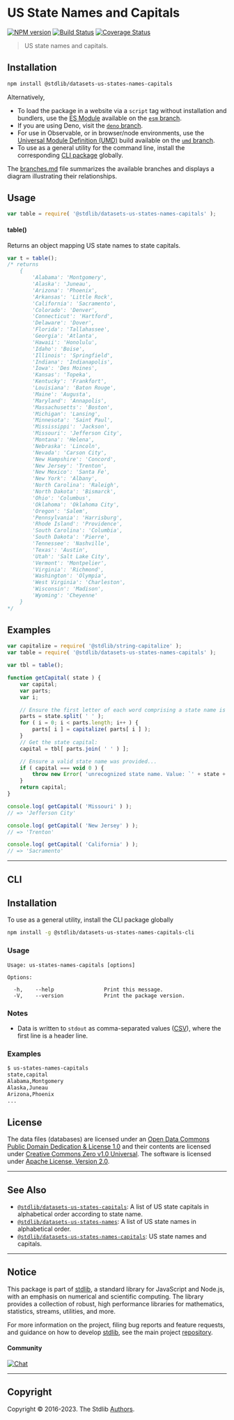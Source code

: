 <!--

@license Apache-2.0

Copyright (c) 2018 The Stdlib Authors.

Licensed under the Apache License, Version 2.0 (the "License");
you may not use this file except in compliance with the License.
You may obtain a copy of the License at

   http://www.apache.org/licenses/LICENSE-2.0

Unless required by applicable law or agreed to in writing, software
distributed under the License is distributed on an "AS IS" BASIS,
WITHOUT WARRANTIES OR CONDITIONS OF ANY KIND, either express or implied.
See the License for the specific language governing permissions and
limitations under the License.

-->

# US State Names and Capitals

[![NPM version][npm-image]][npm-url] [![Build Status][test-image]][test-url] [![Coverage Status][coverage-image]][coverage-url] <!-- [![dependencies][dependencies-image]][dependencies-url] -->

> US state names and capitals.

<section class="installation">

## Installation

```bash
npm install @stdlib/datasets-us-states-names-capitals
```

Alternatively,

-   To load the package in a website via a `script` tag without installation and bundlers, use the [ES Module][es-module] available on the [`esm` branch][esm-url].
-   If you are using Deno, visit the [`deno` branch][deno-url].
-   For use in Observable, or in browser/node environments, use the [Universal Module Definition (UMD)][umd] build available on the [`umd` branch][umd-url].
-   To use as a general utility for the command line, install the corresponding [CLI package][cli-section] globally.

The [branches.md][branches-url] file summarizes the available branches and displays a diagram illustrating their relationships.

</section>

<section class="usage">

## Usage

```javascript
var table = require( '@stdlib/datasets-us-states-names-capitals' );
```

#### table()

Returns an object mapping US state names to state capitals.

```javascript
var t = table();
/* returns
    {
        'Alabama': 'Montgomery',
        'Alaska': 'Juneau',
        'Arizona': 'Phoenix',
        'Arkansas': 'Little Rock',
        'California': 'Sacramento',
        'Colorado': 'Denver',
        'Connecticut': 'Hartford',
        'Delaware': 'Dover',
        'Florida': 'Tallahassee',
        'Georgia': 'Atlanta',
        'Hawaii': 'Honolulu',
        'Idaho': 'Boise',
        'Illinois': 'Springfield',
        'Indiana': 'Indianapolis',
        'Iowa': 'Des Moines',
        'Kansas': 'Topeka',
        'Kentucky': 'Frankfort',
        'Louisiana': 'Baton Rouge',
        'Maine': 'Augusta',
        'Maryland': 'Annapolis',
        'Massachusetts': 'Boston',
        'Michigan': 'Lansing',
        'Minnesota': 'Saint Paul',
        'Mississippi': 'Jackson',
        'Missouri': 'Jefferson City',
        'Montana': 'Helena',
        'Nebraska': 'Lincoln',
        'Nevada': 'Carson City',
        'New Hampshire': 'Concord',
        'New Jersey': 'Trenton',
        'New Mexico': 'Santa Fe',
        'New York': 'Albany',
        'North Carolina': 'Raleigh',
        'North Dakota': 'Bismarck',
        'Ohio': 'Columbus',
        'Oklahoma': 'Oklahoma City',
        'Oregon': 'Salem',
        'Pennsylvania': 'Harrisburg',
        'Rhode Island': 'Providence',
        'South Carolina': 'Columbia',
        'South Dakota': 'Pierre',
        'Tennessee': 'Nashville',
        'Texas': 'Austin',
        'Utah': 'Salt Lake City',
        'Vermont': 'Montpelier',
        'Virginia': 'Richmond',
        'Washington': 'Olympia',
        'West Virginia': 'Charleston',
        'Wisconsin': 'Madison',
        'Wyoming': 'Cheyenne'
    }
*/
```

</section>

<!-- /.usage -->

<section class="examples">

## Examples

<!-- eslint no-undef: "error" -->

```javascript
var capitalize = require( '@stdlib/string-capitalize' );
var table = require( '@stdlib/datasets-us-states-names-capitals' );

var tbl = table();

function getCapital( state ) {
    var capital;
    var parts;
    var i;

    // Ensure the first letter of each word comprising a state name is capitalized...
    parts = state.split( ' ' );
    for ( i = 0; i < parts.length; i++ ) {
        parts[ i ] = capitalize( parts[ i ] );
    }
    // Get the state capital:
    capital = tbl[ parts.join( ' ' ) ];

    // Ensure a valid state name was provided...
    if ( capital === void 0 ) {
        throw new Error( 'unrecognized state name. Value: `' + state + '`.' );
    }
    return capital;
}

console.log( getCapital( 'Missouri' ) );
// => 'Jefferson City'

console.log( getCapital( 'New Jersey' ) );
// => 'Trenton'

console.log( getCapital( 'California' ) );
// => 'Sacramento'
```

</section>

<!-- /.examples -->

* * *

<section class="cli">

## CLI

<section class="installation">

## Installation

To use as a general utility, install the CLI package globally

```bash
npm install -g @stdlib/datasets-us-states-names-capitals-cli
```

</section>

<!-- CLI usage documentation. -->

<section class="usage">

### Usage

```text
Usage: us-states-names-capitals [options]

Options:

  -h,    --help                Print this message.
  -V,    --version             Print the package version.
```

</section>

<!-- /.usage -->

<section class="notes">

### Notes

-   Data is written to `stdout` as comma-separated values ([CSV][csv]), where the first line is a header line.

</section>

<!-- /.notes -->

<section class="examples">

### Examples

```bash
$ us-states-names-capitals
state,capital
Alabama,Montgomery
Alaska,Juneau
Arizona,Phoenix
...
```

</section>

<!-- /.examples -->

</section>

<!-- /.cli -->

<!-- <license> -->

## License

The data files (databases) are licensed under an [Open Data Commons Public Domain Dedication & License 1.0][pddl-1.0] and their contents are licensed under [Creative Commons Zero v1.0 Universal][cc0]. The software is licensed under [Apache License, Version 2.0][apache-license].

<!-- </license> -->

<!-- Section for related `stdlib` packages. Do not manually edit this section, as it is automatically populated. -->

<section class="related">

* * *

## See Also

-   <span class="package-name">[`@stdlib/datasets-us-states-capitals`][@stdlib/datasets/us-states-capitals]</span><span class="delimiter">: </span><span class="description">A list of US state capitals in alphabetical order according to state name.</span>
-   <span class="package-name">[`@stdlib/datasets-us-states-names`][@stdlib/datasets/us-states-names]</span><span class="delimiter">: </span><span class="description">A list of US state names in alphabetical order.</span>
-   <span class="package-name">[`@stdlib/datasets-us-states-names-capitals`][@stdlib/datasets/us-states-names-capitals]</span><span class="delimiter">: </span><span class="description">US state names and capitals.</span>

</section>

<!-- /.related -->

<!-- Section for all links. Make sure to keep an empty line after the `section` element and another before the `/section` close. -->


<section class="main-repo" >

* * *

## Notice

This package is part of [stdlib][stdlib], a standard library for JavaScript and Node.js, with an emphasis on numerical and scientific computing. The library provides a collection of robust, high performance libraries for mathematics, statistics, streams, utilities, and more.

For more information on the project, filing bug reports and feature requests, and guidance on how to develop [stdlib][stdlib], see the main project [repository][stdlib].

#### Community

[![Chat][chat-image]][chat-url]

---

## Copyright

Copyright &copy; 2016-2023. The Stdlib [Authors][stdlib-authors].

</section>

<!-- /.stdlib -->

<!-- Section for all links. Make sure to keep an empty line after the `section` element and another before the `/section` close. -->

<section class="links">

[npm-image]: http://img.shields.io/npm/v/@stdlib/datasets-us-states-names-capitals.svg
[npm-url]: https://npmjs.org/package/@stdlib/datasets-us-states-names-capitals

[test-image]: https://github.com/stdlib-js/datasets-us-states-names-capitals/actions/workflows/test.yml/badge.svg?branch=main
[test-url]: https://github.com/stdlib-js/datasets-us-states-names-capitals/actions/workflows/test.yml?query=branch:main

[coverage-image]: https://img.shields.io/codecov/c/github/stdlib-js/datasets-us-states-names-capitals/main.svg
[coverage-url]: https://codecov.io/github/stdlib-js/datasets-us-states-names-capitals?branch=main

<!--

[dependencies-image]: https://img.shields.io/david/stdlib-js/datasets-us-states-names-capitals.svg
[dependencies-url]: https://david-dm.org/stdlib-js/datasets-us-states-names-capitals/main

-->

[chat-image]: https://img.shields.io/gitter/room/stdlib-js/stdlib.svg
[chat-url]: https://gitter.im/stdlib-js/stdlib/

[stdlib]: https://github.com/stdlib-js/stdlib

[stdlib-authors]: https://github.com/stdlib-js/stdlib/graphs/contributors

[cli-section]: https://github.com/stdlib-js/datasets-us-states-names-capitals#cli
[cli-url]: https://github.com/stdlib-js/datasets-us-states-names-capitals/tree/cli
[@stdlib/datasets-us-states-names-capitals]: https://github.com/stdlib-js/datasets-us-states-names-capitals/tree/main

[umd]: https://github.com/umdjs/umd
[es-module]: https://developer.mozilla.org/en-US/docs/Web/JavaScript/Guide/Modules

[deno-url]: https://github.com/stdlib-js/datasets-us-states-names-capitals/tree/deno
[umd-url]: https://github.com/stdlib-js/datasets-us-states-names-capitals/tree/umd
[esm-url]: https://github.com/stdlib-js/datasets-us-states-names-capitals/tree/esm
[branches-url]: https://github.com/stdlib-js/datasets-us-states-names-capitals/blob/main/branches.md

[pddl-1.0]: http://opendatacommons.org/licenses/pddl/1.0/

[cc0]: https://creativecommons.org/publicdomain/zero/1.0

[apache-license]: https://www.apache.org/licenses/LICENSE-2.0

[csv]: https://tools.ietf.org/html/rfc4180

<!-- <related-links> -->

[@stdlib/datasets/us-states-capitals]: https://github.com/stdlib-js/datasets-us-states-capitals

[@stdlib/datasets/us-states-names]: https://github.com/stdlib-js/datasets-us-states-names

[@stdlib/datasets/us-states-names-capitals]: https://github.com/stdlib-js/datasets-us-states-names-capitals

<!-- </related-links> -->

</section>

<!-- /.links -->
